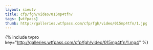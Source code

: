 ```yaml
--- 
layout: sieutv
title: cfp/fgh/video/015mp4tfn/
tags: [wtfpass]
thumb: http://galleries.wtfpass.com/cfp/fgh/video/015mp4tfn/1.jpg
---
```

{% include tvpro key="http://galleries.wtfpass.com/cfp/fgh/video/015mp4tfn/1.mp4" %} 
